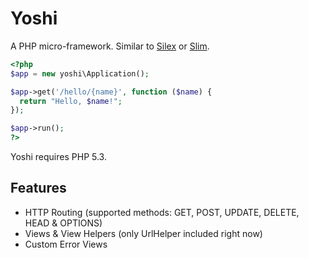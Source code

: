 Yoshi
=====

A PHP micro-framework. Similar to [Silex][1] or [Slim][2].

```php
<?php
$app = new yoshi\Application();

$app->get('/hello/{name}', function ($name) {
  return "Hello, $name!";
});

$app->run();
?>
```

Yoshi requires PHP 5.3.

Features
--------

* HTTP Routing (supported methods: GET, POST, UPDATE, DELETE, HEAD & OPTIONS)
* Views & View Helpers (only UrlHelper included right now)
* Custom Error Views


[1]: http://silex.sensiolabs.org/
[2]: http://www.slimframework.com/